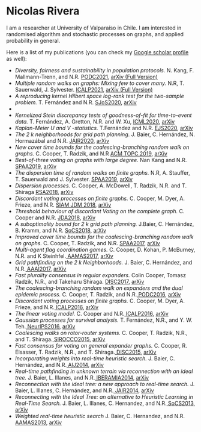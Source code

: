 <h1>Nicolas Rivera</h1>


I am a researcher at University of Valparaíso in Chile. I am interested in randomised algorithm and stochastic processes on graphs, and applied probability in general.


Here is a list of my publications (you can check my <a href="https://scholar.google.co.uk/citations?user=7yULPkgAAAAJ&hl=en"> Google scholar profile</a> as well):

- *Diversity, fairness and sustainability in population protocols.* N. Kang, F. Mallmann-Trenn, and N.R. <a href="https://dl.acm.org/doi/10.1145/3465084.3467940"> PODC2021</a>, <a href="https://arxiv.org/abs/2105.09926"> arXiv (Full Version)</a> 
- *Multiple random walks on graphs: Mixing few to cover many.* N.R, T. Sauerwald, J. Sylvester. <a href="https://drops.dagstuhl.de/opus/volltexte/2021/14176/"> ICALP2021</a>, <a href="https://arxiv.org/abs/2011.07893"> arXiv (Full Version)</a> 
- *A reproducing kernel Hilbert space log-rank test for the two-sample problem.*  T. Fernández and N.R. <a href="https://onlinelibrary.wiley.com/doi/abs/10.1111/sjos.12496"> SJoS2020</a>, <a href="https://arxiv.org/abs/1904.05187"> arXiv </a> 
- 
- *Kernelized Stein discrepancy tests of goodness-of-fit for time-to-event data.* T. Fernández, A. Gretton, N.R. and W. Xu, <a href="https://onlinelibrary.wiley.com/doi/abs/10.1111/sjos.12496"> ICML2020</a>, <a href="https://arxiv.org/abs/1904.05187"> arXiv </a> 
- *Kaplan-Meier U and V -statistics.* T.Fernández and N.R. <a href="https://onlinelibrary.wiley.com/doi/abs/10.1111/sjos.12496"> EJS2020</a>, <a href="https://arxiv.org/abs/1904.05187"> arXiv </a> 
- *The 2 k neighborhoods for grid path planning*. J. Baier, C. Hernández,  N. Hormazábal and N.R. <a href="https://onlinelibrary.wiley.com/doi/abs/10.1111/sjos.12496"> JAIR2020</a>, <a href="https://arxiv.org/abs/1904.05187"> arXiv </a> 
- *New cover time bounds for the coalescing-branching random walk on graphs.* C. Cooper, T. Radzik, and N.R <a href="https://onlinelibrary.wiley.com/doi/abs/10.1111/sjos.12496"> ACM TOPC 2019</a>, <a href="https://arxiv.org/abs/1904.05187"> arXiv </a> 
- *Best-of-three voting on graphs with large degree.* Nan Kang and N.R. <a href="https://onlinelibrary.wiley.com/doi/abs/10.1111/sjos.12496"> SPAA2019</a>, <a href="https://arxiv.org/abs/1904.05187"> arXiv </a> 
- *The dispersion time of random walks on finite graphs.*  N.R, A. Stauffer, T. Sauerwald and J. Sylvester. <a href="https://onlinelibrary.wiley.com/doi/abs/10.1111/sjos.12496"> SPAA2019</a>, <a href="https://arxiv.org/abs/1904.05187"> arXiv </a> 
- *Dispersion processes.*  C. Cooper, A. McDowell, T. Radzik, N.R. and T. Shiraga <a href="https://onlinelibrary.wiley.com/doi/abs/10.1111/sjos.12496"> RSA2018</a>, <a href="https://arxiv.org/abs/1904.05187"> arXiv </a> 
- *Discordant voting processes on finite graphs.* C. Cooper, M. Dyer,  A. Frieze, and N.R. <a href="https://onlinelibrary.wiley.com/doi/abs/10.1111/sjos.12496"> SIAM JDM 2018</a>, <a href="https://arxiv.org/abs/1904.05187"> arXiv </a> 
- *Threshold behaviour of discordant Voting on the complete graph.*  C. Cooper and N.R. <a href="https://onlinelibrary.wiley.com/doi/abs/10.1111/sjos.12496"> JDA2018</a>, <a href="https://arxiv.org/abs/1904.05187"> arXiv </a> 
- *A suboptimality bound for 2 k grid path planning.* J.Baier, C. Hernández, B. Kramm, and N.R. <a href="https://onlinelibrary.wiley.com/doi/abs/10.1111/sjos.12496"> SoCS2018</a>, <a href="https://arxiv.org/abs/1904.05187"> arXiv </a> 
- *Improved cover time bounds for the coalescing-branching random walk on graphs.* C. Cooper, T. Radzik, and N.R. <a href="https://onlinelibrary.wiley.com/doi/abs/10.1111/sjos.12496"> SPAA2017</a>, <a href="https://arxiv.org/abs/1904.05187"> arXiv </a> 
- *Multi-agent flag coordination games.*  C. Cooper, D. Kohan, P. McBurney, N.R. and K Steinhfel.<a href="https://onlinelibrary.wiley.com/doi/abs/10.1111/sjos.12496"> AAMAS2017</a>, <a href="https://arxiv.org/abs/1904.05187"> arXiv </a> 
- *Grid pathfinding on the 2 k Neighborhoods.* J. Baier, C. Hernández, and N.R.<a href="https://onlinelibrary.wiley.com/doi/abs/10.1111/sjos.12496"> AAAI2017</a>, <a href="https://arxiv.org/abs/1904.05187"> arXiv </a> 
- *Fast plurality consensus in regular expanders.* Colin Cooper, Tomasz Radzik, N.R., and Takeharu Shiraga. <a href="https://onlinelibrary.wiley.com/doi/abs/10.1111/sjos.12496"> DISC2017</a>, <a href="https://arxiv.org/abs/1904.05187"> arXiv </a> 
- *The coalescing-branching random walk on expanders and the dual epidemic process.* C. Cooper, T. Radzik, and N.R.<a href="https://onlinelibrary.wiley.com/doi/abs/10.1111/sjos.12496"> PODC2016</a>, <a href="https://arxiv.org/abs/1904.05187"> arXiv </a> 
- *Discordant voting processes on finite graphs.* C. Cooper, M. Dyer, A. Frieze, and N.R.<a href="https://onlinelibrary.wiley.com/doi/abs/10.1111/sjos.12496"> ICALP2016</a>, <a href="https://arxiv.org/abs/1904.05187"> arXiv </a> 
- *The linear voting model.* C. Cooper and N.R.<a href="https://onlinelibrary.wiley.com/doi/abs/10.1111/sjos.12496"> ICALP2016</a>, <a href="https://arxiv.org/abs/1904.05187"> arXiv </a> 
- *Gaussian processes for survival analysis.* T. Fernández, N.R., and Y. W. Teh.<a href="https://onlinelibrary.wiley.com/doi/abs/10.1111/sjos.12496"> NeurIPS2016</a>, <a href="https://arxiv.org/abs/1904.05187"> arXiv </a> 
- *Coalescing walks on rotor-router systems.* C. Cooper, T. Radzik, N.R., and T. Shiraga.<a href="https://onlinelibrary.wiley.com/doi/abs/10.1111/sjos.12496"> SIROCCO2015</a>, <a href="https://arxiv.org/abs/1904.05187"> arXiv </a> 
- *Fast consensus for voting on general expander graphs.* C. Cooper, R. Elsasser, T. Radzik, N.R., and T. Shiraga.<a href="https://onlinelibrary.wiley.com/doi/abs/10.1111/sjos.12496"> DISC2015</a>, <a href="https://arxiv.org/abs/1904.05187"> arXiv </a> 
- *Incorporating weights into real-time heuristic search.* J. Baier, C. Hernández, and N.R.<a href="https://onlinelibrary.wiley.com/doi/abs/10.1111/sjos.12496"> AIJ2014</a>, <a href="https://arxiv.org/abs/1904.05187"> arXiv </a> 
- *Real-time pathfinding in unknown terrain via reconnection with an ideal tree.* J. Baier, L. Illanes, and N.R.<a href="https://onlinelibrary.wiley.com/doi/abs/10.1111/sjos.12496"> IBERAMIA2014</a>, <a href="https://arxiv.org/abs/1904.05187"> arXiv </a> 
- *Reconnection with the ideal tree: a new approach to real-time search.* J. Baier,  L. Illanes, C. Hernández, and N.R.<a href="https://onlinelibrary.wiley.com/doi/abs/10.1111/sjos.12496"> JAIR2014</a>, <a href="https://arxiv.org/abs/1904.05187"> arXiv </a> 
- *Reconnecting with the Ideal Tree: an alternative to Heuristic Learning in Real-Time Search.* J. Baier, L. Illanes,
C. Hernandez, and N.R.<a href="https://onlinelibrary.wiley.com/doi/abs/10.1111/sjos.12496"> SoCS2013</a>, <a href="https://arxiv.org/abs/1904.05187"> arXiv </a> 
- *Weighted real-time heuristic search* J. Baier, C. Hernandez, and N.R.<a href="https://onlinelibrary.wiley.com/doi/abs/10.1111/sjos.12496"> AAMAS2013</a>, <a href="https://arxiv.org/abs/1904.05187"> arXiv </a> 



